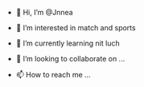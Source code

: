 - 👋 Hi, I’m @Jnnea
- 👀 I’m interested in match and sports

- 🌱 I’m currently learning nit luch
- 💞️ I’m looking to collaborate on ...
- 📫 How to reach me ...

<!---
Jnnea/Jnnea is a ✨ special ✨ repository because its `README.md` (this file) appears on your GitHub profile.
You can click the Preview link to take a look at your changes.
--->
